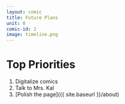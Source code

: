 ```yaml
---
layout: comic
title: Future Plans
unit: 0
comic-id: 2
image: timeline.png
---
```


# Top Priorities
1. Digitalize comics
2. Talk to Mrs. Kal
3. [Polish the page]({{ site.baseurl }}/about)
